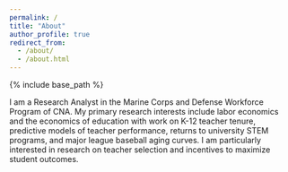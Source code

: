 ```yaml
---
permalink: /
title: "About"
author_profile: true
redirect_from: 
  - /about/
  - /about.html
---
```


{% include base_path %}


I am a Research Analyst in the Marine Corps and Defense Workforce Program of CNA.  My primary research interests include labor economics and the economics of education with work on K-12 teacher tenure, predictive models of teacher performance, returns to university STEM programs, and major league baseball aging curves.  I am particularly interested in research on teacher selection and incentives to maximize student outcomes.  

<!-- My website is located at <https://KevinCNg.github.io>, which contains my CV and research materials. -->

<!-- My job market paper can be downloaded [here](https://KevinCNg.github.io/files/Ng_Job_Market_paper.pdf). -->

